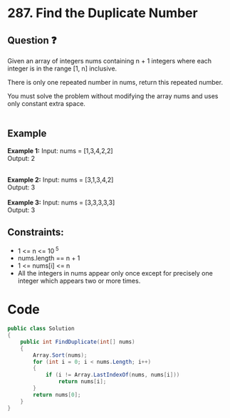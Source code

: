 # 287. Find the Duplicate Number
## Question ❓ <br>
Given an array of integers nums containing n + 1 integers where each integer is in the range [1, n] inclusive.

There is only one repeated number in nums, return this repeated number.

You must solve the problem without modifying the array nums and uses only constant extra space.
<br><br>

## Example

__Example 1:__ Input: nums = [1,3,4,2,2]   
Output: 2  
<br>

__Example 2:__  Input: nums = [3,1,3,4,2]  
Output: 3  
<br>
  __Example 3:__  Input: nums = [3,3,3,3,3]  
Output: 3
<br>



## Constraints:

- 1 <= n <= 10<sup> 5 </sup>
- nums.length == n + 1
- 1 <= nums[i] <= n
- All the integers in nums appear only once except for precisely one integer which appears two or more times.

# Code
```C#
public class Solution
{
    public int FindDuplicate(int[] nums)
    {
        Array.Sort(nums);
        for (int i = 0; i < nums.Length; i++)
        {
            if (i != Array.LastIndexOf(nums, nums[i]))
                return nums[i];
        }
        return nums[0];
    }
}
```

